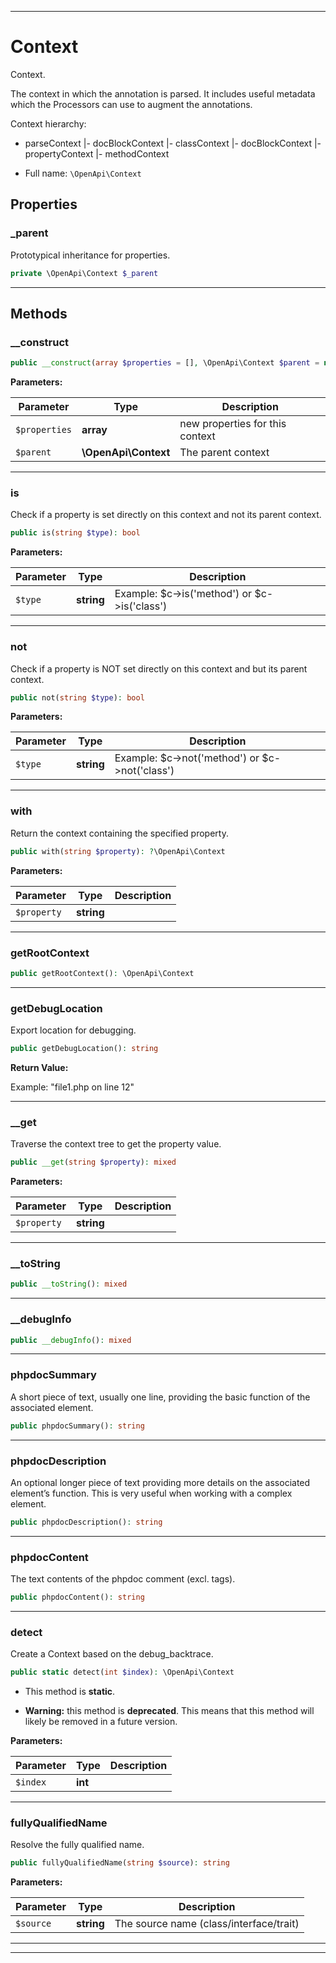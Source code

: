 ***

# Context

Context.

The context in which the annotation is parsed.
It includes useful metadata which the Processors can use to augment the annotations.

Context hierarchy:

- parseContext
  |- docBlockContext
  |- classContext
  |- docBlockContext
  |- propertyContext
  |- methodContext

* Full name: `\OpenApi\Context`

## Properties

### _parent

Prototypical inheritance for properties.

```php
private \OpenApi\Context $_parent
```

***

## Methods

### __construct

```php
public __construct(array $properties = [], \OpenApi\Context $parent = null): mixed
```

**Parameters:**

| Parameter | Type | Description |
|-----------|------|-------------|
| `$properties` | **array** | new properties for this context |
| `$parent` | **\OpenApi\Context** | The parent context |

***

### is

Check if a property is set directly on this context and not its parent context.

```php
public is(string $type): bool
```

**Parameters:**

| Parameter | Type | Description |
|-----------|------|-------------|
| `$type` | **string** | Example: $c-&gt;is(&#039;method&#039;) or $c-&gt;is(&#039;class&#039;) |

***

### not

Check if a property is NOT set directly on this context and but its parent context.

```php
public not(string $type): bool
```

**Parameters:**

| Parameter | Type | Description |
|-----------|------|-------------|
| `$type` | **string** | Example: $c-&gt;not(&#039;method&#039;) or $c-&gt;not(&#039;class&#039;) |

***

### with

Return the context containing the specified property.

```php
public with(string $property): ?\OpenApi\Context
```

**Parameters:**

| Parameter | Type | Description |
|-----------|------|-------------|
| `$property` | **string** |  |

***

### getRootContext

```php
public getRootContext(): \OpenApi\Context
```

***

### getDebugLocation

Export location for debugging.

```php
public getDebugLocation(): string
```

**Return Value:**

Example: "file1.php on line 12"



***

### __get

Traverse the context tree to get the property value.

```php
public __get(string $property): mixed
```

**Parameters:**

| Parameter | Type | Description |
|-----------|------|-------------|
| `$property` | **string** |  |

***

### __toString

```php
public __toString(): mixed
```

***

### __debugInfo

```php
public __debugInfo(): mixed
```

***

### phpdocSummary

A short piece of text, usually one line, providing the basic function of the associated element.

```php
public phpdocSummary(): string
```

***

### phpdocDescription

An optional longer piece of text providing more details on the associated element’s function. This is very useful when
working with a complex element.

```php
public phpdocDescription(): string
```

***

### phpdocContent

The text contents of the phpdoc comment (excl. tags).

```php
public phpdocContent(): string
```

***

### detect

Create a Context based on the debug_backtrace.

```php
public static detect(int $index): \OpenApi\Context
```

* This method is **static**.


* **Warning:** this method is **deprecated**. This means that this method will likely be removed in a future version.

**Parameters:**

| Parameter | Type | Description |
|-----------|------|-------------|
| `$index` | **int** |  |

***

### fullyQualifiedName

Resolve the fully qualified name.

```php
public fullyQualifiedName(string $source): string
```

**Parameters:**

| Parameter | Type | Description |
|-----------|------|-------------|
| `$source` | **string** | The source name (class/interface/trait) |

***


***

